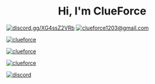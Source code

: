 <h1 align="center">Hi, I'm ClueForce</h1>

<a href="https://discord.gg/XG4ssZ2VRb" target="blank"><img src="https://shields.io/badge/join_my-discord-7289DA?logo=discord&style=for-the-badge" alt="discord.gg/XG4ssZ2VRb"/></a> 
<a href="mailto:clueforce1203@gmail.com" target="blank"><img src="https://shields.io/badge/send_me-email-d44a3c?logo=gmail&style=for-the-badge" alt="clueforce1203@gmail.com"/></a> 
</p>

<a href="https://github.com/ClueForce/">
<p><img align="center" src="https://github-readme-stats.vercel.app/api/top-langs?username=clueforce&langs_count=6&show_icons=true&layout=compact&bg_color=1f1d2e&text_color=FAF4ED&icon_color=C3A6E6&title_color=9CCFD8" alt="clueforce"/>
<p><img align="center" src="https://github-readme-stats.vercel.app/api?username=clueforce&show_icons=true&locale=en&layout=compact&bg_color=1f1d2e&text_color=FAF4ED&icon_color=C3A6E6&title_color=9CCFD8" alt="clueforce"/>
<a href="https://discord.gg/XG4ssZ2VRb"><p><img align="center" src="https://discord.c99.nl/widget/theme-3/805780129140834315.png" alt="clueforce"/></a>
<a href="https://discord.gg/XG4ssZ2VRb"><p><img align="center" src="https://discordapp.com/api/guilds/796719831868375050/embed.png?style=banner3" alt="discord"/></a>
